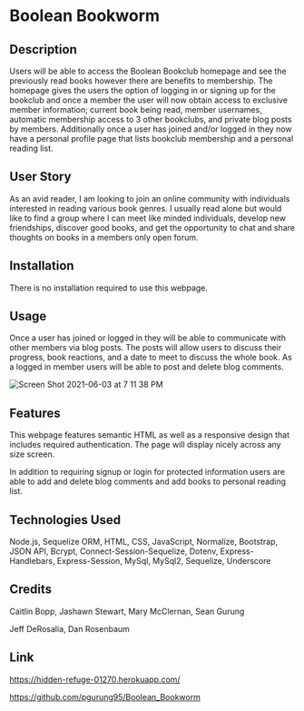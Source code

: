 # Boolean Bookworm 

## Description

Users will be able to access the Boolean Bookclub homepage and see the previously read books however there are benefits to membership. The homepage gives the users the option of logging in or signing up for the bookclub and once a member the user will now obtain access to exclusive member information; current book being read, member usernames, automatic membership access to 3 other bookclubs, and private blog posts by members. Additionally once a user has joined and/or logged in they now have a personal profile page that lists bookclub membership and a personal reading list.

## User Story

As an avid reader, I am looking to join an online community with individuals interested in reading various book genres. I usually read alone but would like to find a group where I can meet like minded individuals, develop new friendships, discover good books, and get the opportunity to chat and share thoughts on books in a members only open forum.

## Installation

There is no installation required to use this webpage.

## Usage

Once a user has joined or logged in they will be able to communicate with other members via blog posts. The posts will allow users to discuss their progress, book reactions, and a date to meet to discuss the whole book. As a logged in member users will be able to post and delete blog comments.  

![Screen Shot 2021-06-03 at 7 11 38 PM](https://user-images.githubusercontent.com/78658860/120723703-3fda1380-c4a0-11eb-9d84-b434a08332d7.png)

## Features

This webpage features semantic HTML as well as a responsive design that includes required authentication. The page will display nicely across any size screen.

In addition to requiring signup or login for protected information users are able to add and delete blog comments and add books to personal reading list.

## Technologies Used

Node.js, Sequelize ORM, HTML, CSS, JavaScript, Normalize, Bootstrap, JSON API, Bcrypt, Connect-Session-Sequelize, Dotenv, Express-Handlebars, Express-Session, MySql, MySql2, Sequelize, Underscore

## Credits

Caitlin Bopp, Jashawn Stewart, Mary McClernan, Sean Gurung

Jeff DeRosalia, Dan Rosenbaum

## Link

https://hidden-refuge-01270.herokuapp.com/

https://github.com/pgurung95/Boolean_Bookworm


